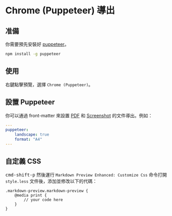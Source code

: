 # Chrome (Puppeteer) 導出

## 准備

你需要預先安裝好 [puppeteer](https://github.com/GoogleChrome/puppeteer)。

```bash
npm install -g puppeteer
```

## 使用
右鍵點擊預覽，選擇 `Chrome (Puppeteer)`。

## 設置 Puppeteer
你可以通過 front-matter 來設置 [PDF](https://github.com/GoogleChrome/puppeteer/blob/v1.9.0/docs/api.md#pagepdfoptions) 和 [Screenshot](https://github.com/GoogleChrome/puppeteer/blob/v1.9.0/docs/api.md#pagescreenshotoptions) 的文件導出。例如：

````yaml
---
puppeteer:
    landscape: true
    format: "A4"
---
````

## 自定義 CSS
<kbd>cmd-shift-p</kbd> 然後運行 `Markdown Preview Enhanced: Customize Css` 命令打開 `style.less` 文件後，添加並修改以下的代碼：

```less
.markdown-preview.markdown-preview {
    @media print {
        // your code here
    }
}
```
